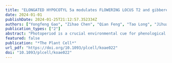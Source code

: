 ```yaml
---
title: "ELONGATED HYPOCOTYL 5a modulates FLOWERING LOCUS T2 and gibberellin levels to control dormancy and bud break in poplar"
date: 2024-01-01
publishDate: 2024-01-25T21:12:57.352334Z
authors: ["Yongfeng Gao", "Zihao Chen", "Qian Feng", "Tao Long", "Jihua Ding", "Peng Shu", "Heng Deng", "Peizhi Yu", "Wenrong Tan", "Siqin Liu", "Lucas Gutierrez Rodriguez", "Lijun Wang", "Víctor Resco de Dios", "Yinan Yao"]
publication_types: ["2"]
abstract: "Photoperiod is a crucial environmental cue for phenological responses, including growth cessation and winter dormancy in perennial woody plants. Two regulatory modules within the photoperiod pathway explain bud dormancy induction in poplar (Populus spp.): the circadian oscillator LATE ELONGATED HYPOCOTYL 2 (LHY2) and GIGANTEA-like genes (GIs) both regulate the key target for winter dormancy induction FLOWERING LOCUS T2 (FT2). However, modification of LHY2 and GIs cannot completely prevent growth cessation and bud set under short-day conditions, indicating that additional regulatory modules are likely involved. We identified PtoHY5a, an orthologs of the photomorphogenesis regulatory factor ELONGATED HYPOCOTYL 5 (HY5) in poplar (Populus tomentosa), that directly activates PtoFT2 expression and represses the circadian oscillation of LHY2, indirectly activating PtoFT2 expression. Thus, PtoHY5a suppresses short day-induced growth cessation and bud set. Accordingly, PtoHY5a knockout facilitates dormancy induction. PtoHY5a also inhibits bud-break in poplar by controlling gibberellic acid (GA) levels in apical buds. Additionally, PtoHY5a regulates the photoperiodic control of seasonal growth downstream of phytochrome PHYB2. Thus, PtoHY5a modulates seasonal growth in poplar by regulating the PtoPHYB2–PtoHY5a–PtoFT2 module to determine the onset of winter dormancy, and by fine-tuning GA levels to control bud-break."
featured: false
publication: "*The Plant Cell*"
url_pdf: "https://doi.org/10.1093/plcell/koae022"
doi: "10.1093/plcell/koae022"
---
```


